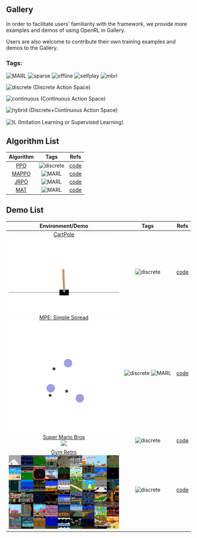 ## Gallery

In order to facilitate users' familiarity with the framework, we provide more examples and demos of using OpenRL in Gallery. 

Users are also welcome to contribute their own training examples and demos to the Gallery.

### Tags:

![MARL](https://img.shields.io/badge/-MARL-yellow)
![sparse](https://img.shields.io/badge/-sparse%20reward-orange)
![offline](https://img.shields.io/badge/-offlineRL-darkblue)
![selfplay](https://img.shields.io/badge/-selfplay-blue)
![mbrl](https://img.shields.io/badge/-ModelBasedRL-lightblue)

![discrete](https://img.shields.io/badge/-discrete-brightgreen) (Discrete Action Space)

![continuous](https://img.shields.io/badge/-continous-green) (Continuous Action Space)

![hybrid](https://img.shields.io/badge/-hybrid-darkgreen) (Discrete+Continuous Action Space)

![IL](https://img.shields.io/badge/-IL/SL-purple) (Imitation Learning or Supervised Learning）

## Algorithm List

<div align="center">

|                 Algorithm                 |                                                          Tags                                                           |              Refs               |
|:-----------------------------------------:|:-----------------------------------------------------------------------------------------------------------------------:|:-------------------------------:|
|  [PPO](https://arxiv.org/abs/1707.06347)  |                             ![discrete](https://img.shields.io/badge/-discrete-brightgreen)                             |  [code](./examples/cartpole/)   |
| [MAPPO](https://arxiv.org/abs/2103.01955) |                             ![MARL](https://img.shields.io/badge/-MARL-yellow)                             |  [code](./examples/mpe/)   |
| [JRPO](https://arxiv.org/abs/2302.07515)  |                             ![MARL](https://img.shields.io/badge/-MARL-yellow)                             |  [code](./examples/mpe/)   |
|  [MAT](https://arxiv.org/abs/2205.14953)  |                             ![MARL](https://img.shields.io/badge/-MARL-yellow)                             |  [code](./examples/mpe/)   |
</div>

## Demo List

<div align="center">

|                                                                                                   Environment/Demo                                                                                                    |                                                          Tags                                                           |              Refs               |
|:---------------------------------------------------------------------------------------------------------------------------------------------------------------------------------------------------------------------:|:-----------------------------------------------------------------------------------------------------------------------:|:-------------------------------:|
|                           [CartPole](https://gymnasium.farama.org/environments/classic_control/cart_pole/)<br>  <img width="300px" height="auto" src="./docs/images/cartpole_trained.gif">                            |                             ![discrete](https://img.shields.io/badge/-discrete-brightgreen)                             |  [code](./examples/cartpole/)   |
|                       [MPE: Simple Spread](https://pettingzoo.farama.org/environments/mpe/simple_spread/)<br>  <img width="300px" height="auto" src="./docs/images/simple_spread_trained.gif">                        | ![discrete](https://img.shields.io/badge/-discrete-brightgreen)  ![MARL](https://img.shields.io/badge/-MARL-yellow) |     [code](./examples/mpe/)     |
| [Super Mario Bros](https://github.com/Kautenja/gym-super-mario-bros)<br>  <img width="300px" height="auto" src="https://user-images.githubusercontent.com/2184469/40948820-3d15e5c2-6830-11e8-81d4-ecfaffee0a14.png"> | ![discrete](https://img.shields.io/badge/-discrete-brightgreen)  | [code](./examples/super_mario/) |
|                                                [Gym Retro](https://github.com/openai/retro)<br>  <img width="300px" height="auto" src="./docs/images/gym-retro.webp">                                                 | ![discrete](https://img.shields.io/badge/-discrete-brightgreen)  |      [code](./examples/retro/)      |
</div>